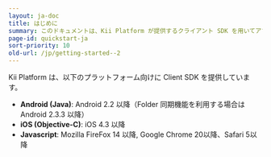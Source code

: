 ```yaml
---
layout: ja-doc
title: はじめに
summary: このドキュメントは、Kii Platform が提供するクライアント SDK を用いてアプリケーション開発を行うために必要な手順を説明します。
page-id: quickstart-ja
sort-priority: 10
old-url: /jp/getting-started--2
---
```


Kii Platform は、以下のプラットフォーム向けに Client SDK を提供しています。

* **Android (Java)**: Android 2.2 以降（Folder 同期機能を利用する場合は Android 2.3.3 以降）
* **iOS (Objective-C)**: iOS 4.3 以降
* **Javascript**: Mozilla FireFox 14 以降, Google Chrome 20以降、Safari 5以降
